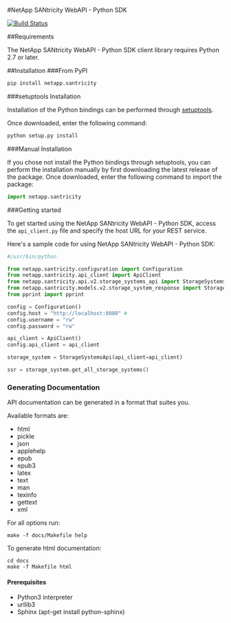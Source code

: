 #NetApp SANtricity WebAPI - Python SDK

[![Build Status](https://travis-ci.org/NetApp/santricity-webapi-pythonsdk.svg?branch=master)](https://travis-ci.org/NetApp/santricity-webapi-pythonsdk)

##Requirements

The NetApp SANtricity WebAPI - Python SDK client library requires Python 2.7 or later.

##Installation
###From PyPI
```python
pip install netapp.santricity
```
###setuptools Installation

Installation of the Python bindings can be performed through [setuptools](http://pypi.python.org/pypi/setuptools).

Once downloaded, enter the following command:

```python
python setup.py install
```

###Manual Installation

If you chose not install the Python bindings through setuptools, you can perform the
installation manually by first downloading the latest release of the package. Once
downloaded, enter the following command to import the package:

```python
import netapp.santricity
```

###Getting started

To get started using the NetApp SANtricity WebAPI - Python SDK, access the ``api_client.py`` file and specify
the host URL for your REST service.

Here's a sample code for using NetApp SANtricity WebAPI - Python SDK:


```python
#/usr/bin/python

from netapp.santricity.configuration import Configuration
from netapp.santricity.api_client import ApiClient
from netapp.santricity.api.v2.storage_systems_api import StorageSystemsApi
from netapp.santricity.models.v2.storage_system_response import StorageSystemResponse
from pprint import pprint

config = Configuration()
config.host = "http://localhost:8080" #
config.username = "rw"
config.password = "rw"

api_client = ApiClient()
config.api_client = api_client

storage_system = StorageSystemsApi(api_client=api_client)

ssr = storage_system.get_all_storage_systems()
```

### Generating Documentation
API documentation can be generated in a format that suites you.

Available formats are:
* html
* pickle
* json
* applehelp  
* epub
* epub3
* latex
* text
* man
* texinfo
* gettext
* xml

For all options run:
```make
make -f docs/Makefile help
```
To generate html documentation:
```
cd docs
make -f Makefile html
```
#### Prerequisites
* Python3 interpreter
* urllib3
* Sphinx (apt-get install python-sphinx)

